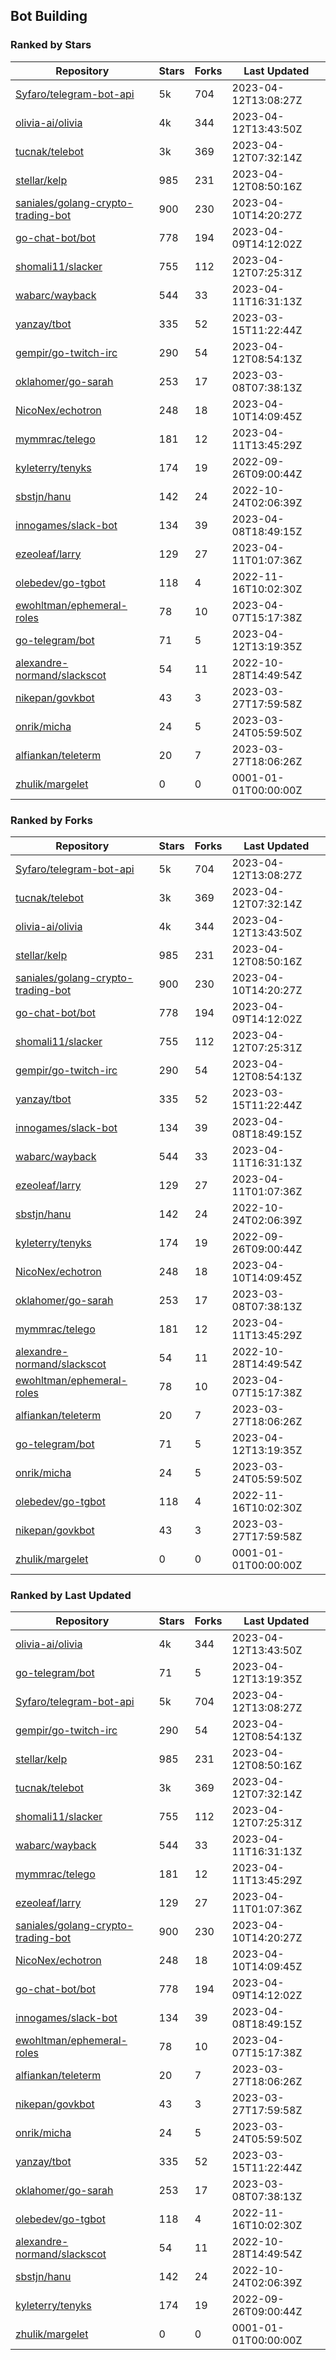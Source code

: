 ## Bot Building

### Ranked by Stars

| Repository | Stars | Forks | Last Updated |
|------------|-------|-------|--------------|
| [Syfaro/telegram-bot-api](https://github.com/Syfaro/telegram-bot-api) | 5k | 704 | 2023-04-12T13:08:27Z |
| [olivia-ai/olivia](https://github.com/olivia-ai/olivia) | 4k | 344 | 2023-04-12T13:43:50Z |
| [tucnak/telebot](https://github.com/tucnak/telebot) | 3k | 369 | 2023-04-12T07:32:14Z |
| [stellar/kelp](https://github.com/stellar/kelp) | 985 | 231 | 2023-04-12T08:50:16Z |
| [saniales/golang-crypto-trading-bot](https://github.com/saniales/golang-crypto-trading-bot) | 900 | 230 | 2023-04-10T14:20:27Z |
| [go-chat-bot/bot](https://github.com/go-chat-bot/bot) | 778 | 194 | 2023-04-09T14:12:02Z |
| [shomali11/slacker](https://github.com/shomali11/slacker) | 755 | 112 | 2023-04-12T07:25:31Z |
| [wabarc/wayback](https://github.com/wabarc/wayback) | 544 | 33 | 2023-04-11T16:31:13Z |
| [yanzay/tbot](https://github.com/yanzay/tbot) | 335 | 52 | 2023-03-15T11:22:44Z |
| [gempir/go-twitch-irc](https://github.com/gempir/go-twitch-irc) | 290 | 54 | 2023-04-12T08:54:13Z |
| [oklahomer/go-sarah](https://github.com/oklahomer/go-sarah) | 253 | 17 | 2023-03-08T07:38:13Z |
| [NicoNex/echotron](https://github.com/NicoNex/echotron) | 248 | 18 | 2023-04-10T14:09:45Z |
| [mymmrac/telego](https://github.com/mymmrac/telego) | 181 | 12 | 2023-04-11T13:45:29Z |
| [kyleterry/tenyks](https://github.com/kyleterry/tenyks) | 174 | 19 | 2022-09-26T09:00:44Z |
| [sbstjn/hanu](https://github.com/sbstjn/hanu) | 142 | 24 | 2022-10-24T02:06:39Z |
| [innogames/slack-bot](https://github.com/innogames/slack-bot) | 134 | 39 | 2023-04-08T18:49:15Z |
| [ezeoleaf/larry](https://github.com/ezeoleaf/larry) | 129 | 27 | 2023-04-11T01:07:36Z |
| [olebedev/go-tgbot](https://github.com/olebedev/go-tgbot) | 118 | 4 | 2022-11-16T10:02:30Z |
| [ewohltman/ephemeral-roles](https://github.com/ewohltman/ephemeral-roles) | 78 | 10 | 2023-04-07T15:17:38Z |
| [go-telegram/bot](https://github.com/go-telegram/bot) | 71 | 5 | 2023-04-12T13:19:35Z |
| [alexandre-normand/slackscot](https://github.com/alexandre-normand/slackscot) | 54 | 11 | 2022-10-28T14:49:54Z |
| [nikepan/govkbot](https://github.com/nikepan/govkbot) | 43 | 3 | 2023-03-27T17:59:58Z |
| [onrik/micha](https://github.com/onrik/micha) | 24 | 5 | 2023-03-24T05:59:50Z |
| [alfiankan/teleterm](https://github.com/alfiankan/teleterm) | 20 | 7 | 2023-03-27T18:06:26Z |
| [zhulik/margelet](https://github.com/zhulik/margelet) | 0 | 0 | 0001-01-01T00:00:00Z |

### Ranked by Forks

| Repository | Stars | Forks | Last Updated |
|------------|-------|-------|--------------|
| [Syfaro/telegram-bot-api](https://github.com/Syfaro/telegram-bot-api) | 5k | 704 | 2023-04-12T13:08:27Z |
| [tucnak/telebot](https://github.com/tucnak/telebot) | 3k | 369 | 2023-04-12T07:32:14Z |
| [olivia-ai/olivia](https://github.com/olivia-ai/olivia) | 4k | 344 | 2023-04-12T13:43:50Z |
| [stellar/kelp](https://github.com/stellar/kelp) | 985 | 231 | 2023-04-12T08:50:16Z |
| [saniales/golang-crypto-trading-bot](https://github.com/saniales/golang-crypto-trading-bot) | 900 | 230 | 2023-04-10T14:20:27Z |
| [go-chat-bot/bot](https://github.com/go-chat-bot/bot) | 778 | 194 | 2023-04-09T14:12:02Z |
| [shomali11/slacker](https://github.com/shomali11/slacker) | 755 | 112 | 2023-04-12T07:25:31Z |
| [gempir/go-twitch-irc](https://github.com/gempir/go-twitch-irc) | 290 | 54 | 2023-04-12T08:54:13Z |
| [yanzay/tbot](https://github.com/yanzay/tbot) | 335 | 52 | 2023-03-15T11:22:44Z |
| [innogames/slack-bot](https://github.com/innogames/slack-bot) | 134 | 39 | 2023-04-08T18:49:15Z |
| [wabarc/wayback](https://github.com/wabarc/wayback) | 544 | 33 | 2023-04-11T16:31:13Z |
| [ezeoleaf/larry](https://github.com/ezeoleaf/larry) | 129 | 27 | 2023-04-11T01:07:36Z |
| [sbstjn/hanu](https://github.com/sbstjn/hanu) | 142 | 24 | 2022-10-24T02:06:39Z |
| [kyleterry/tenyks](https://github.com/kyleterry/tenyks) | 174 | 19 | 2022-09-26T09:00:44Z |
| [NicoNex/echotron](https://github.com/NicoNex/echotron) | 248 | 18 | 2023-04-10T14:09:45Z |
| [oklahomer/go-sarah](https://github.com/oklahomer/go-sarah) | 253 | 17 | 2023-03-08T07:38:13Z |
| [mymmrac/telego](https://github.com/mymmrac/telego) | 181 | 12 | 2023-04-11T13:45:29Z |
| [alexandre-normand/slackscot](https://github.com/alexandre-normand/slackscot) | 54 | 11 | 2022-10-28T14:49:54Z |
| [ewohltman/ephemeral-roles](https://github.com/ewohltman/ephemeral-roles) | 78 | 10 | 2023-04-07T15:17:38Z |
| [alfiankan/teleterm](https://github.com/alfiankan/teleterm) | 20 | 7 | 2023-03-27T18:06:26Z |
| [go-telegram/bot](https://github.com/go-telegram/bot) | 71 | 5 | 2023-04-12T13:19:35Z |
| [onrik/micha](https://github.com/onrik/micha) | 24 | 5 | 2023-03-24T05:59:50Z |
| [olebedev/go-tgbot](https://github.com/olebedev/go-tgbot) | 118 | 4 | 2022-11-16T10:02:30Z |
| [nikepan/govkbot](https://github.com/nikepan/govkbot) | 43 | 3 | 2023-03-27T17:59:58Z |
| [zhulik/margelet](https://github.com/zhulik/margelet) | 0 | 0 | 0001-01-01T00:00:00Z |

### Ranked by Last Updated

| Repository | Stars | Forks | Last Updated |
|------------|-------|-------|--------------|
| [olivia-ai/olivia](https://github.com/olivia-ai/olivia) | 4k | 344 | 2023-04-12T13:43:50Z |
| [go-telegram/bot](https://github.com/go-telegram/bot) | 71 | 5 | 2023-04-12T13:19:35Z |
| [Syfaro/telegram-bot-api](https://github.com/Syfaro/telegram-bot-api) | 5k | 704 | 2023-04-12T13:08:27Z |
| [gempir/go-twitch-irc](https://github.com/gempir/go-twitch-irc) | 290 | 54 | 2023-04-12T08:54:13Z |
| [stellar/kelp](https://github.com/stellar/kelp) | 985 | 231 | 2023-04-12T08:50:16Z |
| [tucnak/telebot](https://github.com/tucnak/telebot) | 3k | 369 | 2023-04-12T07:32:14Z |
| [shomali11/slacker](https://github.com/shomali11/slacker) | 755 | 112 | 2023-04-12T07:25:31Z |
| [wabarc/wayback](https://github.com/wabarc/wayback) | 544 | 33 | 2023-04-11T16:31:13Z |
| [mymmrac/telego](https://github.com/mymmrac/telego) | 181 | 12 | 2023-04-11T13:45:29Z |
| [ezeoleaf/larry](https://github.com/ezeoleaf/larry) | 129 | 27 | 2023-04-11T01:07:36Z |
| [saniales/golang-crypto-trading-bot](https://github.com/saniales/golang-crypto-trading-bot) | 900 | 230 | 2023-04-10T14:20:27Z |
| [NicoNex/echotron](https://github.com/NicoNex/echotron) | 248 | 18 | 2023-04-10T14:09:45Z |
| [go-chat-bot/bot](https://github.com/go-chat-bot/bot) | 778 | 194 | 2023-04-09T14:12:02Z |
| [innogames/slack-bot](https://github.com/innogames/slack-bot) | 134 | 39 | 2023-04-08T18:49:15Z |
| [ewohltman/ephemeral-roles](https://github.com/ewohltman/ephemeral-roles) | 78 | 10 | 2023-04-07T15:17:38Z |
| [alfiankan/teleterm](https://github.com/alfiankan/teleterm) | 20 | 7 | 2023-03-27T18:06:26Z |
| [nikepan/govkbot](https://github.com/nikepan/govkbot) | 43 | 3 | 2023-03-27T17:59:58Z |
| [onrik/micha](https://github.com/onrik/micha) | 24 | 5 | 2023-03-24T05:59:50Z |
| [yanzay/tbot](https://github.com/yanzay/tbot) | 335 | 52 | 2023-03-15T11:22:44Z |
| [oklahomer/go-sarah](https://github.com/oklahomer/go-sarah) | 253 | 17 | 2023-03-08T07:38:13Z |
| [olebedev/go-tgbot](https://github.com/olebedev/go-tgbot) | 118 | 4 | 2022-11-16T10:02:30Z |
| [alexandre-normand/slackscot](https://github.com/alexandre-normand/slackscot) | 54 | 11 | 2022-10-28T14:49:54Z |
| [sbstjn/hanu](https://github.com/sbstjn/hanu) | 142 | 24 | 2022-10-24T02:06:39Z |
| [kyleterry/tenyks](https://github.com/kyleterry/tenyks) | 174 | 19 | 2022-09-26T09:00:44Z |
| [zhulik/margelet](https://github.com/zhulik/margelet) | 0 | 0 | 0001-01-01T00:00:00Z |

